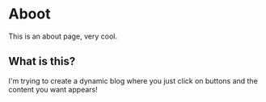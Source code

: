 # Aboot

This is an about page, very cool.

## What is this?

I'm trying to create a dynamic blog where you just click on buttons
and the content you want appears!
